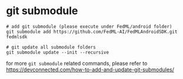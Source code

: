 # git submodule
```
# add git submodule (please execute under FedML/android folder)
git submodule add https://github.com/FedML-AI/FedMLAndroidSDK.git fedmlsdk

# git update all submodule folders
git submodule update --init --recursive
```
for more `git submodule` related commands, please refer to https://devconnected.com/how-to-add-and-update-git-submodules/
